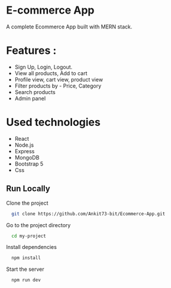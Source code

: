 
# E-commerce App
A complete Ecommerce App built with MERN stack.

# Features :
* Sign Up, Login, Logout.
* View all products, Add to cart
* Profile view, cart view, product view
* Filter products by - Price, Category
* Search products
* Admin panel

# Used technologies
* React
* Node.js
* Express
* MongoDB
* Bootstrap 5
* Css


## Run Locally

Clone the project

```bash
  git clone https://github.com/Ankit73-bit/Ecommerce-App.git
```

Go to the project directory

```bash
  cd my-project
```

Install dependencies

```bash
  npm install
```

Start the server

```bash
  npm run dev
```

